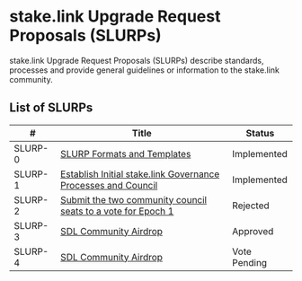 # stake.link Upgrade Request Proposals (SLURPs)


stake.link Upgrade Request Proposals (SLURPs) describe standards, processes and provide general guidelines or information to the stake.link community.

## List of SLURPs

| # | Title | Status | 
| ----------- | ----------- | ----------- | 
| SLURP-0 | [SLURP Formats and Templates](SLURPs/SLURP-0.md) | Implemented |
| SLURP-1 | [Establish Initial stake.link Governance Processes and Council](SLURPs/SLURP-1.md) | Implemented |
| SLURP-2 | [Submit the two community council seats to a vote for Epoch 1](SLURPs/SLURP-2.md) | Rejected |
| SLURP-3 | [SDL Community Airdrop](SLURPs/SLURP-3.md) | Approved |
| SLURP-4 | [SDL Community Airdrop](SLURPs/SLURP-4.md) | Vote Pending |
